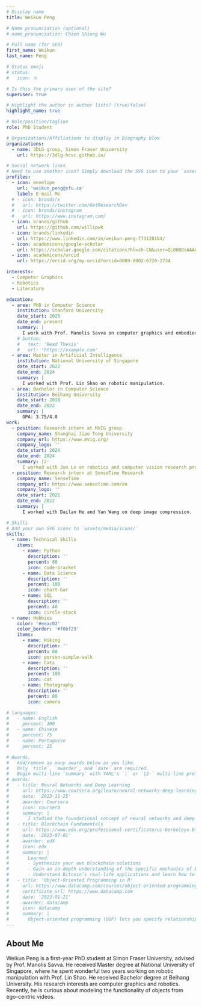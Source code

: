 ```yaml
---
# Display name
title: Weikun Peng

# Name pronunciation (optional)
# name_pronunciation: Chien Shiung Wu

# Full name (for SEO)
first_name: Weikun
last_name: Peng

# Status emoji
# status:
#   icon: ☕️

# Is this the primary user of the site?
superuser: true

# Highlight the author in author lists? (true/false)
highlight_name: true

# Role/position/tagline
role: PhD Student

# Organizations/Affiliations to display in Biography blox
organizations:
  - name: 3DLG group, Simon Fraser University
    url: https://3dlg-hcvc.github.io/

# Social network links
# Need to use another icon? Simply download the SVG icon to your `assets/media/icons/` folder.
profiles:
  - icon: envelope
    url: 'weikun_peng@sfu.ca'
    label: E-mail Me
  # - icon: brands/x
  #   url: https://twitter.com/GetResearchDev
  # - icon: brands/instagram
  #   url: https://www.instagram.com/
  - icon: brands/github
    url: https://github.com/willipwk
  - icon: brands/linkedin
    url: https://www.linkedin.com/in/weikun-peng-7731281b4/
  - icon: academicons/google-scholar
    url: https://scholar.google.com/citations?hl=zh-CN&user=QL0HBOsAAAAJ
  - icon: academicons/orcid
    url: https://orcid.org/my-orcid?orcid=0009-0002-6720-2734

interests:
  - Computer Graphics
  - Robotics
  - Literature

education:
  - area: PhD in Computer Science
    institution: Stanford University
    date_start: 2025
    date_end: present
    summary: |
      I work with Prof. Manolis Savva on computer graphics and embodied AI.
    # button:
    #   text: 'Read Thesis'
    #   url: 'https://example.com'
  - area: Master in Artificial Intelligence
    institution: National University of Singapore
    date_start: 2022
    date_end: 2024
    summary: |
      I worked with Prof. Lin Shao on robotic manipulation.
  - area: Bachelor in Computer Science
    institution: Beihang University
    date_start: 2018
    date_end: 2022
    summary: |
      GPA: 3.75/4.0
work:
  - position: Research intern at MVIG group
    company_name: Shanghai Jiao Tong University
    company_url: https://www.mvig.org/
    company_logo: ''
    date_start: 2024
    date_end: 2024
    summary: |2-
      I worked with Jun Lv on robotics and computer vision research projects.
  - position: Research intern at SenseTime Research
    company_name: SenseTime
    company_url: https://www.sensetime.com/en
    company_logo: ''
    date_start: 2021
    date_end: 2022
    summary: |
      I worked with Dailan He and Yan Wang on deep image compression.

# Skills
# Add your own SVG icons to `assets/media/icons/`
skills:
  - name: Technical Skills
    items:
      - name: Python
        description: ''
        percent: 80
        icon: code-bracket
      - name: Data Science
        description: ''
        percent: 100
        icon: chart-bar
      - name: SQL
        description: ''
        percent: 40
        icon: circle-stack
  - name: Hobbies
    color: '#eeac02'
    color_border: '#f0bf23'
    items:
      - name: Hiking
        description: ''
        percent: 60
        icon: person-simple-walk
      - name: Cats
        description: ''
        percent: 100
        icon: cat
      - name: Photography
        description: ''
        percent: 80
        icon: camera

# languages:
#   - name: English
#     percent: 100
#   - name: Chinese
#     percent: 75
#   - name: Portuguese
#     percent: 25

# Awards.
#   Add/remove as many awards below as you like.
#   Only `title`, `awarder`, and `date` are required.
#   Begin multi-line `summary` with YAML's `|` or `|2-` multi-line prefix and indent 2 spaces below.
# awards:
#   - title: Neural Networks and Deep Learning
#     url: https://www.coursera.org/learn/neural-networks-deep-learning
#     date: '2023-11-25'
#     awarder: Coursera
#     icon: coursera
#     summary: |
#       I studied the foundational concept of neural networks and deep learning. By the end, I was familiar with the significant technological trends driving the rise of deep learning; build, train, and apply fully connected deep neural networks; implement efficient (vectorized) neural networks; identify key parameters in a neural network’s architecture; and apply deep learning to your own applications.
#   - title: Blockchain Fundamentals
#     url: https://www.edx.org/professional-certificate/uc-berkeleyx-blockchain-fundamentals
#     date: '2023-07-01'
#     awarder: edX
#     icon: edx
#     summary: |
#       Learned:
#       - Synthesize your own blockchain solutions
#       - Gain an in-depth understanding of the specific mechanics of Bitcoin
#       - Understand Bitcoin’s real-life applications and learn how to attack and destroy Bitcoin, Ethereum, smart contracts and Dapps, and alternatives to Bitcoin’s Proof-of-Work consensus algorithm
#   - title: 'Object-Oriented Programming in R'
#     url: https://www.datacamp.com/courses/object-oriented-programming-with-s3-and-r6-in-r
#     certificate_url: https://www.datacamp.com
#     date: '2023-01-21'
#     awarder: datacamp
#     icon: datacamp
#     summary: |
#       Object-oriented programming (OOP) lets you specify relationships between functions and the objects that they can act on, helping you manage complexity in your code. This is an intermediate level course, providing an introduction to OOP, using the S3 and R6 systems. S3 is a great day-to-day R programming tool that simplifies some of the functions that you write. R6 is especially useful for industry-specific analyses, working with web APIs, and building GUIs.
---
```


## About Me

Weikun Peng is a first-year PhD student at Simon Fraser University, advised by Prof. Manolis Savva. He received Master degree at National University of Singapore, where he spent wonderful two years working on robotic manipulation with Prof. Lin Shao. He received Bachelor degree at Beihang University. His research interests are computer graphics and robotics. Recently, he is curious about modeling the functionality of objects from ego-centric videos.
